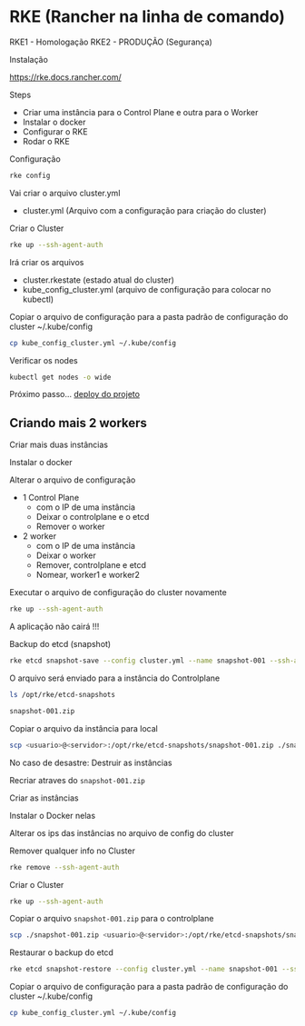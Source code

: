 # RKE (Rancher na linha de comando)

RKE1 - Homologação
RKE2 - PRODUÇÃO (Segurança)

Instalação

https://rke.docs.rancher.com/

Steps

- Criar uma instância para o Control Plane e outra para o Worker
- Instalar o docker
- Configurar o RKE
- Rodar o RKE

Configuração

```bash
rke config
```

Vai criar o arquivo cluster.yml

- cluster.yml (Arquivo com a configuração para criação do cluster)

Criar o Cluster

```bash
rke up --ssh-agent-auth
```

Irá criar os arquivos

- cluster.rkestate (estado atual do cluster)
- kube_config_cluster.yml (arquivo de configuração para colocar no kubectl)

Copiar o arquivo de configuração para a pasta padrão de configuração do cluster ~/.kube/config

```bash
cp kube_config_cluster.yml ~/.kube/config
```

Verificar os nodes

```bash
kubectl get nodes -o wide
```

Próximo passo... [deploy do projeto](deployment.md)

## Criando mais 2 workers

Criar mais duas instâncias

Instalar o docker

Alterar o arquivo de configuração

- 1 Control Plane
    - com o IP de uma instância
    - Deixar o controlplane e o etcd
    - Remover o worker
- 2 worker
    - com o IP de uma instância
    - Deixar o worker
    - Remover, controlplane e etcd
    - Nomear, worker1 e worker2

Executar o arquivo de configuração do cluster novamente

```bash
rke up --ssh-agent-auth
```

A aplicação não cairá !!!


Backup do etcd (snapshot)

```bash
rke etcd snapshot-save --config cluster.yml --name snapshot-001 --ssh-agent-auth
```

O arquivo será enviado para a instância do Controlplane

```bash
ls /opt/rke/etcd-snapshots

snapshot-001.zip
```

Copiar o arquivo da instância para local

```bash
scp <usuario>@<servidor>:/opt/rke/etcd-snapshots/snapshot-001.zip ./snapshot-001.zip
```

No caso de desastre: Destruir as instâncias

Recriar atraves do `snapshot-001.zip`

Criar as instâncias

Instalar o Docker nelas

Alterar os ips das instâncias no arquivo de config do cluster

Remover qualquer info no Cluster

```bash
rke remove --ssh-agent-auth
```

Criar o Cluster

```bash
rke up --ssh-agent-auth
```

Copiar o arquivo `snapshot-001.zip` para o controlplane

```bash
scp ./snapshot-001.zip <usuario>@<servidor>:/opt/rke/etcd-snapshots/snapshot-001.zip 
```

Restaurar o backup do etcd

```bash
rke etcd snapshot-restore --config cluster.yml --name snapshot-001 --ssh-agent-auth
```

Copiar o arquivo de configuração para a pasta padrão de configuração do cluster ~/.kube/config

```bash
cp kube_config_cluster.yml ~/.kube/config
```

